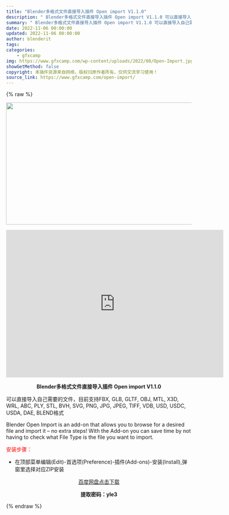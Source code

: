 ```yaml
---
title: "Blender多格式文件直接导入插件 Open import V1.1.0"
description: "﻿ Blender多格式文件直接导入插件 Open import V1.1.0 可以直接导入自己需要的文件，目前支持FBX, GLB, GLTF, OBJ, MTL, X3D, WRL, ABC, P..."
summary: "﻿ Blender多格式文件直接导入插件 Open import V1.1.0 可以直接导入自己需要的文件，目前支持FBX, GLB, GLTF, OBJ, MTL, X3D, WRL, ABC, P..."
date: 2022-11-06 00:00:00
updated: 2022-11-06 00:00:00
author: blenderit
tags: 
categories:
    - gfxcamp
img: https://www.gfxcamp.com/wp-content/uploads/2022/08/Open-Import.jpg
showGetMethod: false
copyright: 本插件资源来自网络，版权归原作者所有，仅供交流学习使用！
source_link: https://www.gfxcamp.com/open-import/
---
```


{% raw %}
<div><p><img decoding="async" class="aligncenter size-full wp-image-106309" src="https://www.gfxcamp.com/wp-content/uploads/2022/08/Open-Import.jpg" data-src="https://www.gfxcamp.com/wp-content/uploads/2022/08/Open-Import.jpg" alt="" width="590" height="331" data-srcset="https://www.gfxcamp.com/wp-content/uploads/2022/08/Open-Import.jpg 590w, https://www.gfxcamp.com/wp-content/uploads/2022/08/Open-Import-150x84.jpg 150w" data-sizes="(max-width: 590px) 100vw, 590px"></p><p style="text-align: center;"><iframe loading="lazy" src="https://player.youku.com/embed/XNTg5NzE0MDU5Ng==" width="590" height="400" frameborder="0" allowfullscreen="allowfullscreen" data-mce-fragment="1"><span data-mce-type="bookmark" style="display: inline-block; width: 0px; overflow: hidden; line-height: 0;" class="mce_SELRES_start">﻿</span></iframe></p><p style="text-align: center;"><strong>Blender多格式文件直接导入插件 Open import V1.1.0</strong></p><p>可以直接导入自己需要的文件，目前支持FBX, GLB, GLTF, OBJ, MTL, X3D, WRL, ABC, PLY, STL, BVH, SVG, PNG, JPG, JPEG, TIFF, VDB, USD, USDC, USDA, DAE, BLEND格式</p><p>Blender Open Import is an add-on that allows you to browse for a desired file and import it – no extra steps! With the Add-on you can save time by not having to check what File Type is the file you want to import.</p><p style="text-align: left;"><span style="color: #ff0000;">安装步骤：</span></p><ul>
<li>在顶部菜单编辑(Edit)-首选项(Preference)-插件(Add-ons)-安装(Install),弹窗里选择对应ZIP安装</li>
</ul><p style="text-align: center;"><a class="maxbutton-3 maxbutton maxbutton-baidu" target="_blank" rel="noopener" href="https://pan.baidu.com/s/1BViXZrDrLWeRCO8auDf2jw?pwd=yle3"><span class="mb-text">百度网盘点击下载</span></a></p><p style="text-align: center;"><strong>提取密码：yle3</strong></p></div>
<div style="display: none">gfxcamp</div>
{% endraw %}